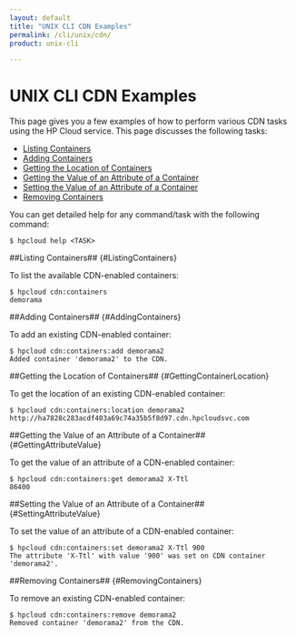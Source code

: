 ```yaml
---
layout: default
title: "UNIX CLI CDN Examples"
permalink: /cli/unix/cdn/
product: unix-cli

---
```

# UNIX CLI CDN Examples

This page gives you a few examples of how to perform various CDN tasks using the HP Cloud service.  This page discusses the following tasks:

* [Listing Containers](#ListingContainers)
* [Adding Containers](#AddingContainers)
* [Getting the Location of Containers](#GettingContainerLocation)
* [Getting the Value of an Attribute of a Container](#GettingAttributeValue)
* [Setting the Value of an Attribute of a Container](#SettingAttributeValue)
* [Removing Containers](#RemovingContainers)

You can get detailed help for any command/task with the following command:

    $ hpcloud help <TASK>

##Listing Containers## {#ListingContainers}

To list the available CDN-enabled containers:

    $ hpcloud cdn:containers
    demorama

##Adding Containers## {#AddingContainers}

To add an existing CDN-enabled container:

    $ hpcloud cdn:containers:add demorama2
    Added container 'demorama2' to the CDN.

##Getting the Location of Containers## {#GettingContainerLocation}

To get the location of an existing CDN-enabled container:

    $ hpcloud cdn:containers:location demorama2
    http://ha7828c283acdf403a69c74a35b5f8d97.cdn.hpcloudsvc.com

##Getting the Value of an Attribute of a Container## {#GettingAttributeValue}

To get the value of an attribute of a CDN-enabled container:

    $ hpcloud cdn:containers:get demorama2 X-Ttl
    86400

##Setting the Value of an Attribute of a Container## {#SettingAttributeValue}

To set the value of an attribute of a CDN-enabled container:

    $ hpcloud cdn:containers:set demorama2 X-Ttl 900
    The attribute 'X-Ttl' with value '900' was set on CDN container 'demorama2'.

##Removing Containers## {#RemovingContainers}

To remove an existing CDN-enabled container:

    $ hpcloud cdn:containers:remove demorama2
    Removed container 'demorama2' from the CDN.

